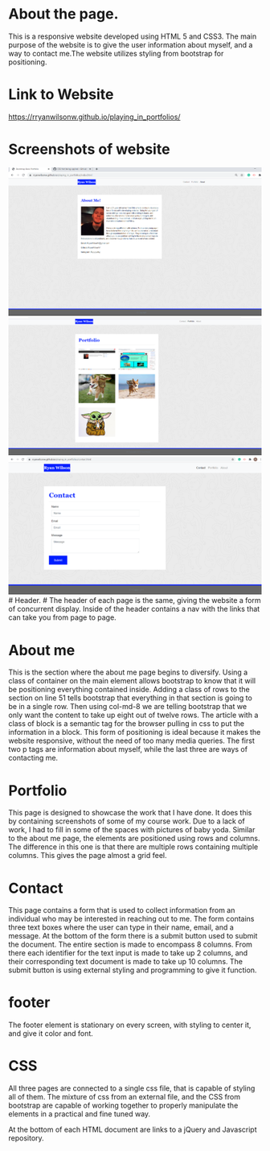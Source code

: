 # About the page. #
This is a responsive website developed using HTML 5 and CSS3. The main purpose of the website is to give the user information about myself, and a way to contact me.The website utilizes styling from bootstrap for positioning.

# Link to Website #
https://rryanwilsonw.github.io/playing_in_portfolios/

# Screenshots of website #
<img src="assets/imgs/aboutmess.png">
<img src="assets/imgs/potfolioss.png">
<img src="assets/imgs/contactss.png">
# Header. #
The header of each page is the same, giving the website a form of concurrent display. Inside of the header contains a nav with the links that can take you from page to page. 

# About me #
This is the section where the about me page begins to diversify. Using a class of container on the main element allows bootstrap to know that it will be positioning everything contained inside. Adding a class of rows to the section on line 51 tells bootstrap that everything in that section is going to be in a single row. Then using col-md-8 we are telling bootstrap that we only want the content to take up eight out of twelve rows. The article with a class of block is a semantic tag for the browser pulling in css to put the information in a block. This form of positioning is ideal because it makes the website responsive, without the need of too many media queries. The first two p tags are information about myself, while the last three are ways of contacting me. 

# Portfolio #
This page is designed to showcase the work that I have done. It does this by containing screenshots of some of my course work. Due to a lack of work, I had to fill in some of the spaces with pictures of baby yoda. Similar to the about me page, the elements are positioned using rows and columns. The difference in this one is that there are multiple rows containing multiple columns. This gives the page almost a grid feel. 

# Contact #
This page contains a form that is used to collect information from an individual who may be interested in reaching out to me. The form contains three text boxes where the user can type in their name, email, and a message. At the bottom of the form there is a submit button used to submit the document. The entire section is made to encompass 8 columns. From there each identifier for the text input is made to take up 2 columns, and their corresponding text document is made to take up 10 columns. The submit button is using external styling and programming to give it function. 

# footer # 
The footer element is stationary on every screen, with styling to center it, and give it color and font.

# CSS #
All three pages are connected to a single css file, that is capable of styling all of them. The mixture of css from an external file, and the CSS from bootstrap are capable of working together to properly manipulate the elements in a practical and fine tuned way.

At the bottom of each HTML document are links to a jQuery and Javascript repository.
